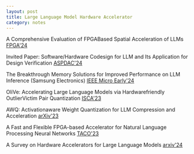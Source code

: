 ```yaml
---
layout: post
title: Large Language Model Hardware Accelerator
category: notes
---
```


A Comprehensive Evaluation of FPGABased Spatial Acceleration of LLMs [FPGA'24](https://dl.acm.org/doi/abs/10.1145/3626202.3637600)

Invited Paper: Software/Hardware Codesign for LLM and Its Application for Design Verification [ASPDAC'24](https://ieeexplore.ieee.org/abstract/document/10473893?casa_token=jtqlhEEQSUgAAAAA:nEozyYx6DDfeQL_nR60PHFTIRXJgiXrfOW6qjqOLjD5uhvnzwiiGNnJQ2BTY667WgwsjTEQ)

The Breakthrough Memory Solutions for Improved Performance on LLM Inference (Samsung Electronics) [IEEE Micro Early'24](https://ieeexplore.ieee.org/abstract/document/10477465?casa_token=HIWBOeDFCQAAAAA:tEQsY8r6J8IuhRbLwkHiGALzRfDzzmnI8rfQGitDZANU87VZLSCJxU9qoGJIOnQRN1VwKUTg)

OliVe: Accelerating Large Language Models via Hardwarefriendly OutlierVictim Pair Quantization [ISCA'23](https://dl.acm.org/doi/abs/10.1145/3579371.3589038?casa_token=oC0Xzyuq1qsAAAAA:YUKnbev78hWOmAaDpn5ql0ye7UWCwKsuMPs5M5c13Vc3eo3MvdbSIxX7FCgzOOdW1puKMpuuxhevA)

AWQ: Activationaware Weight Quantization for LLM Compression and Acceleration [arXiv'23](https://arxiv.org/abs/2306.00978)

A Fast and Flexible FPGA-based Accelerator for Natural Language Processing Neural Networks [TACO'23](https://dl.acm.org/doi/10.1145/3564606)

A Survey on Hardware Accelerators for Large Language Models [arxiv'24](https://arxiv.org/abs/2401.09890)